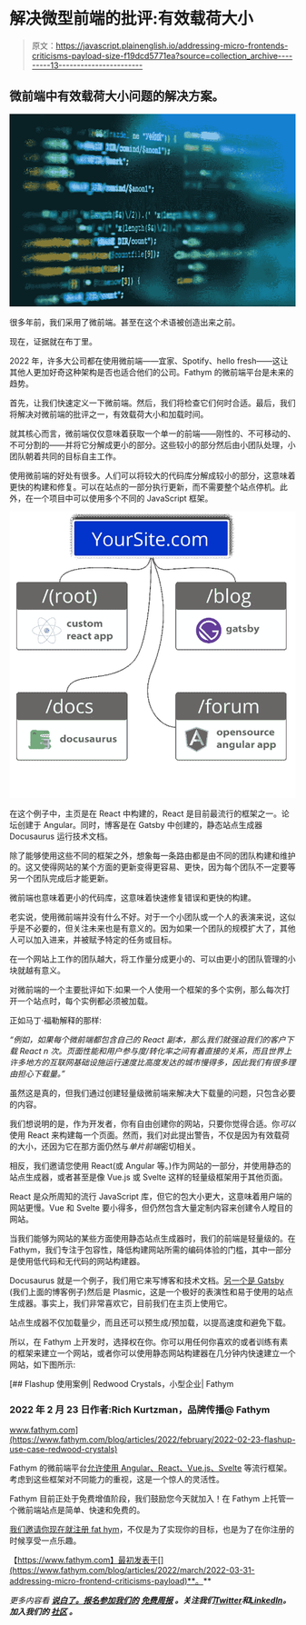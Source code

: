 # 解决微型前端的批评:有效载荷大小

> 原文：<https://javascript.plainenglish.io/addressing-micro-frontends-criticisms-payload-size-f19dcd5771ea?source=collection_archive---------13----------------------->

## 微前端中有效载荷大小问题的解决方案。

![](img/83cc97cbcd2fa107dee571e5a85d341b.png)

很多年前，我们采用了微前端。甚至在这个术语被创造出来之前。

现在，证据就在布丁里。

2022 年，许多大公司都在使用微前端——宜家、Spotify、hello fresh——这让其他人更加好奇这种架构是否也适合他们的公司。Fathym 的微前端平台是未来的趋势。

首先，让我们快速定义一下微前端。然后，我们将检查它们何时合适。最后，我们将解决对微前端的批评之一，有效载荷大小和加载时间。

就其核心而言，微前端仅仅意味着获取一个单一的前端——刚性的、不可移动的、不可分割的——并将它分解成更小的部分。这些较小的部分然后由小团队处理，小团队朝着共同的目标自主工作。

使用微前端的好处有很多。人们可以将较大的代码库分解成较小的部分，这意味着更快的构建和修复。可以在站点的一部分执行更新，而不需要整个站点停机。此外，在一个项目中可以使用多个不同的 JavaScript 框架。

![](img/62134d79930c8612feacf46a9e287f8b.png)

在这个例子中，主页是在 React 中构建的，React 是目前最流行的框架之一。论坛创建于 Angular。同时，博客是在 Gatsby 中创建的，静态站点生成器 Docusaurus 运行技术文档。

除了能够使用这些不同的框架之外，想象每一条路由都是由不同的团队构建和维护的。这又使得网站的某个方面的更新变得更容易、更快，因为每个团队不一定要等另一个团队完成后才能更新。

微前端也意味着更小的代码库，这意味着快速修复错误和更快的构建。

老实说，使用微前端并没有什么不好。对于一个小团队或一个人的表演来说，这似乎是不必要的，但关注未来也是有意义的。因为如果一个团队的规模扩大了，其他人可以加入进来，并被赋予特定的任务或目标。

在一个网站上工作的团队越大，将工作量分成更小的、可以由更小的团队管理的小块就越有意义。

对微前端的一个主要批评如下:如果一个人使用一个框架的多个实例，那么每次打开一个站点时，每个实例都必须被加载。

正如马丁·福勒解释的那样:

*“例如，如果每个微前端都包含自己的 React 副本，那么我们就强迫我们的客户下载 React n 次。页面性能和用户参与度/转化率之间有着直接的关系，而且世界上许多地方的互联网基础设施运行速度比高度发达的城市慢得多，因此我们有很多理由担心下载量。”*

虽然这是真的，但我们通过创建轻量级微前端来解决大下载量的问题，只包含必要的内容。

我们想说明的是，作为开发者，你有自由创建你的网站，只要你觉得合适。你*可以*使用 React 来构建每一个页面。然而，我们对此提出警告，不仅是因为有效载荷的大小，还因为它在那方面仍然与*单片前端*密切相关。

相反，我们邀请您使用 React(或 Angular 等。)作为网站的一部分，并使用静态的站点生成器，或者甚至是像 Vue.js 或 Svelte 这样的轻量级框架用于其他页面。

React 是众所周知的流行 JavaScript 库，但它的包大小更大，这意味着用户端的网站更慢。Vue 和 Svelte 要小得多，但仍然包含大量定制内容来创建令人瞠目的网站。

当我们能够为网站的某些方面使用静态站点生成器时，我们的前端是轻量级的。在 Fathym，我们专注于包容性，降低构建网站所需的编码体验的门槛，其中一部分是使用低代码和无代码的网站构建器。

Docusaurus 就是一个例子，我们用它来写博客和技术文档。[另一个是 Gatsby](http://fathym.com/blog/articles/2022/march/2022-03-24-headless-wordpress-made-easy-with-gatsby) (我们上面的博客例子)然后是 Plasmic，这是一个极好的表演性和易于使用的站点生成器。事实上，我们非常喜欢它，目前我们在主页上使用它。

站点生成器不仅加载量少，而且还可以预生成/预加载，以提高速度和避免下载。

所以，在 Fathym 上开发时，选择权在你。你可以用任何你喜欢的或者训练有素的框架来建立一个网站，或者你可以使用静态网站构建器在几分钟内快速建立一个网站，如下图所示:

[](https://www.fathym.com/blog/articles/2022/february/2022-02-23-flashup-use-case-redwood-crystals) [## Flashup 使用案例| Redwood Crystals，小型企业| Fathym

### 2022 年 2 月 23 日作者:Rich Kurtzman，品牌传播@ Fathym

www.fathym.com](https://www.fathym.com/blog/articles/2022/february/2022-02-23-flashup-use-case-redwood-crystals) 

Fathym 的微前端平台[允许使用 Angular、React、Vue.js、Svelte](http://fathym.com/blog/articles/2022/february/2022-02-28-angular-vs-react-vs-vue-you-choose) 等流行框架。考虑到这些框架对不同能力的重视，这是一个惊人的灵活性。

Fathym 目前正处于免费增值阶段，我们鼓励您今天就加入！在 Fathym 上托管一个微前端站点是简单、快速和免费的。

[我们邀请你现在就注册 fat hym](https://auth.fathym.com/fathymcloudprd.onmicrosoft.com/oauth2/v2.0/authorize?p=b2c_1_sign_up_sign_in&client_id=98f014f1-2547-4bcc-a583-3edc8f1190f2&redirect_uri=https%3A%2F%2Fwww.lowcodeunit.com%2F.oauth%2FB2C_1_SIGN_UP_SIGN_IN&response_type=id_token&scope=openid%20profile&response_mode=form_post&nonce=637789907534834707.OWNhMWZkZGMtODQ2NC00YTg0LWFjZWQtYjlkNzg0YTIzMDhkYTcxMzVkZmYtN2E2Mi00ZDRlLWIxODQtZjMxMjBkNWI2OTEx&state=CfDJ8C5COa2dn0dMrEVjdLxcXm-FCakeBxrXIOHa_lF_u0ckh9rvLFuKJ30MWBprExUQA_N5HmWWWPdxqWlni-KFqpg_jVjPahrQdGw79U0sMBN8dTvgrlAMeT9--L-7VgMBsZfFPAho9dcKUN1jO6lAaxL13PM1_vGer-vJc6tcpigRpNr5jcHtitGIKjexLmQqkIslp3MFKCKAi-5IiVd3JbpibPm4gbmDQpYtgstmG9SSlpjvEqJk_2AIqtMHkiojK3kE4WSc5mcYS3FQ3hiRqVQRPlL3jI7U3bUsqGYtLuoJr_St6mGBbHvGmB6M0MCeFn_G5LDsRzyHZhBWf9a1qo6dktz_kEcsAahYPLWjAI_2&x-client-SKU=ID_NETSTANDARD2_0&x-client-ver=6.11.1.0)，不仅是为了实现你的目标，也是为了在你注册的时候享受一点乐趣。

【https://www.fathym.com】最初发表于[](https://www.fathym.com/blog/articles/2022/march/2022-03-31-addressing-micro-frontend-criticisms-payload)**。**

**更多内容看* [***说白了。报名参加我们的***](https://plainenglish.io/) **[***免费周报***](http://newsletter.plainenglish.io/) *。关注我们*[***Twitter***](https://twitter.com/inPlainEngHQ)*和*[***LinkedIn***](https://www.linkedin.com/company/inplainenglish/)*。加入我们的* [***社区***](https://discord.gg/GtDtUAvyhW) *。****